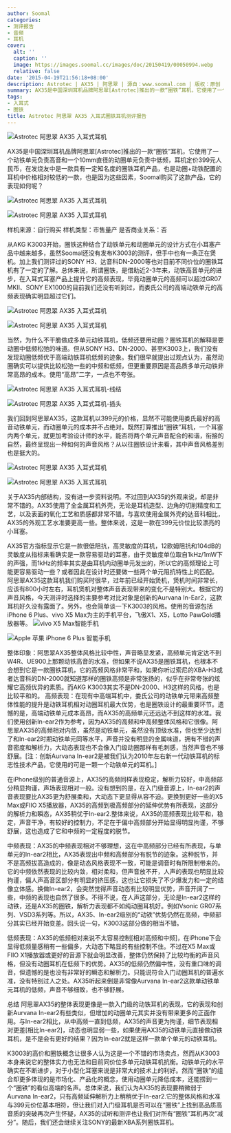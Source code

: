 ```yaml
---
author: Soomal
categories:
- 测评报告
- 音频
- 耳机
cover:
  alt: ''
  caption: ''
  image: https://images.soomal.cc/images/doc/20150419/00050994.webp
  relative: false
date: '2015-04-19T21:56:18+08:00'
description: Astrotec | AX35 | 阿思翠 | 源自：www.soomal.com | 版权：原创 |  平均/总评分：09.45/378
summary: AX35是中国深圳耳机品牌阿思翠[Astrotec]推出的一款“圈铁”耳机，它使用了一个动铁单元负责高音和一个10mm直径的动圈单元负责中低频，耳机定价399元人民币，在发烧友中是一款具有一定知名度的圈铁耳机产品，也是动圈+动铁配置的耳机中价格相对较低的一款
tags:
- 入耳式
- 圈铁
title: Astrotec 阿思翠 AX35 入耳式圈铁耳机测评报告
---
```


![Astrotec 阿思翠 AX35 入耳式耳机](https://images.soomal.cc/images/doc/20150408/00050398.webp)



AX35是中国深圳耳机品牌阿思翠[Astrotec]推出的一款“圈铁”耳机，它使用了一个动铁单元负责高音和一个10mm直径的动圈单元负责中低频，耳机定价399元人民币，在发烧友中是一款具有一定知名度的圈铁耳机产品，也是动圈+动铁配置的耳机中价格相对较低的一款，也是因为这些因素，Soomal购买了这款产品，它的表现如何呢？



![Astrotec 阿思翠 AX35 入耳式耳机](https://images.soomal.cc/images/doc/20150408/00050387_01.webp)



![Astrotec 阿思翠 AX35 入耳式耳机](https://images.soomal.cc/images/doc/20150408/00050386_01.webp)



样机来源：自行购买
样机类型：市售量产
是否商业关系：否



从AKG K3003开始，圈铁这种结合了动铁单元和动圈单元的设计方式在小耳塞产品中越来越多，虽然Soomal还没有发布K3003的测评，但手中也有一条正在煲机。加上我们测评过的SONY H3、达音科DN-2000等也对目前不同价位的圈铁耳机有了一定的了解。总体来说，所谓圈铁，是借助近2-3年来，动铁高音单元的进步，在入耳式耳塞产品上提升它的高频表现，毕竟动圈单元的高频可以超过GR07 MKII、SONY EX1000的目前我们还没有听到过，而娄氏公司的高端动铁单元的高频表现确实明显超过它们。



![Astrotec 阿思翠 AX35 入耳式耳机](https://images.soomal.cc/images/doc/20150408/00050389_01.webp)



![Astrotec 阿思翠 AX35 入耳式耳机](https://images.soomal.cc/images/doc/20150408/00050390_01.webp)



当然，为什么不干脆做成多单元动铁耳机，低频还要用动圈？圈铁耳机的解释是要动圈中低频松弛的味道。但从SONY H3、DN-2000、甚至K3003上，我们没有发现动圈低频优于高端动铁耳机低频的迹象。我们很早就提出过观点认为，虽然动圈确实可以提供比较松弛一些的中频和低频，但更重要原因是高品质多单元动铁非常高昂的成本。使用“高昂”二字，一点也不夸张。



![Astrotec 阿思翠 AX35 入耳式耳机-线结](https://images.soomal.cc/images/doc/20150408/00050395_01.webp)



![Astrotec 阿思翠 AX35 入耳式耳机-插头](https://images.soomal.cc/images/doc/20150408/00050396_01.webp)



我们回到阿思翠AX35，这款耳机以399元的价格，显然不可能使用娄氏最好的高音动铁单元，而动圈单元的成本并不占绝对。既然打算推出“圈铁”耳机，一个耳塞内两个单元，就更加考验设计师的水平，能否将两个单元声音配合的和谐，衔接的自然，最终呈现出一种如何的声音风格？从以往圈铁设计来看，其中声音风格差别也是挺大的。



![Astrotec 阿思翠 AX35 入耳式耳机](https://images.soomal.cc/images/doc/20150408/00050397_01.webp)



![Astrotec 阿思翠 AX35 入耳式耳机](https://images.soomal.cc/images/doc/20150408/00050399_01.webp)



关于AX35内部结构，没有进一步资料说明。不过回到AX35的外观来说，却是非常不错的。AX35使用了全金属耳机外壳，无论是耳机造型、边角的切削精度和工艺，以及表面的氧化工艺和质感都非常不错。与喜欢使用金属外壳的达音科相比，AX35的外观工艺水准要更高一些。整体来说，这是一款在399元价位比较漂亮的小耳塞。

AX35官方指标显示它是一款很低阻抗，高灵敏度的耳机，12欧姆阻抗和104dB的灵敏度从指标来看确实是一款容易驱动的耳塞，由于灵敏度单位取自1kHz/1mW下的声强，而1kHz的频率其实是由耳机内动圈单元发出的，所以它的高频理论上可能更容易驱动一些？或者因此在设计时还要做一些两个单元阻抗特性上的匹配。
阿思翠AX35这款耳机我们购买时很早，过年前已经开始煲机，煲机时间非常长，应该有800小时左右，耳机煲机对整体声音表现带来的变化不是特别大。根据它的声音风格，今天测评时选择的主要参考对比对象是创新的Aurvana In-Ear2，这款耳机好久没有露面了。另外，也会简单谈一下K3003的风格。使用的音源包括iPhone 6 Plus、vivo X5 Max为主的手机平台，飞傲X1、X5，Lotto PawGold播放器等。
![vivo X5 Max智能手机](https://images.soomal.cc/images/doc/20141218/00048086_01.webp)




![Apple 苹果 iPhone 6 Plus 智能手机](https://images.soomal.cc/images/doc/20141027/00046951_01.webp)




整体印象：阿思翠AX35整体风格比较中性，声音略显发紧，高频单元肯定达不到W4R、UE900上那颗动铁高音的水准，但如果不说AX35是圈铁耳机，也根本不会想到它是一款圈铁耳机，它的高频风格非常平和，如果你听过索尼的XBA-H3或者达音科的DN-2000就知道那样的圈铁高频是非常张扬的，似乎在非常夸张的炫耀它高频优异的素质。而AKG K3003其实不是DN-2000、H3这样的风格，也是比较平和的。
高频表现：在现有中高端耳机中，娄氏公司的动铁单元带来高频整体性能的提升是动铁耳机相对动圈耳机最大优势，也是圈铁设计的最重要环节。遗憾的是，高端动铁单元成本高昂，而AX35的高频单元还远达不到这样的水准。我们使用创新In-ear2作为参考，因为AX35的高频和中高频整体风格和它很像。阿思翠AX35的高频相对内敛，虽然是动铁单元，虽然没有顶级水准，但也至少达到了和In-ear2时期动铁单元同等水平，声音并没有明显的金属味道，拥有不错的声音密度和解析力，大动态表现也不会像入门级动圈那样有毛刺感，当然声音也不够舒展。[注：创新Aurvana In-ear2是被我们认为2010年左右新一代动铁耳机的标志性技术产品，它使用的可是一颗一个动铁单元的耳机。]

在iPhone级别的普通音源上，AX35的高频同样表现稳定，解析力较好，中高频部分稍显拘谨，声场表现相对一般。没有想到的是，在入门级音源上，In-ear2的声音表现要比AX35更为舒展柔和，大动态下更显得从容不迫。更换到更好一些的X5 Max或FIIO X5播放器，AX35的高频到极高频部分的延伸优势有所表现，这部分的解析力和瞬态，AX35稍优于In-ear2.整体来说，AX35的高频表现比较平和，稳定，声音干净，有较好的控制力，不足在于偏中高频部分开始显得明显拘谨，不够舒展，这也造成了它和中频的一定程度的脱节。

中频表现：AX35的中频表现相对不够理想，这在中高频部分已经有所表现，与单单元的In-ear2相比，AX35表现出中频和高频部分有脱节的迹象。这种脱节，并不是高频拔高造成的，像是动态风格表现不一致，可能是调音时有所限制带来的。它的中频依然表现的比较内敛，相对柔和，但声音放不开，人声的表现也明显比较拘谨，偏人声高音区部分有明显的挤压感，这也让它损失了不少爆发力和一定的结像立体感。换做In-ear2，会突然觉得声音动态有比较明显优势，声音开阔了一些，中频的表现也自然了很多。不得不说，在人声这部分，无论是In-ear2这样的动铁，还是AX35的圈铁，解析力表现都不如纯动圈耳机好。例如Vsonic GR07系列、VSD3系列等。所以，AX35、In-ear2级别的“动铁”优势仍然在高频，中频部分其实已经开始变差。回头说一句，K3003这部分做的相当不错。

低频表现：AX35的低频相对来说不太容易控制[相对高频和中频]，在iPhone下会显得低频量感稍有一些偏多，大动态下略显的有些控制不住。不过在X5 Max或FIIO X1播放器或更好的音源下就会明显改善，整体仍然保持了比较均衡的声音风格，但没有动圈耳机在低频下的优势。AX35的低频仍然偏中性，没有重口味的调音，但遗憾的是也没有非常好的瞬态和解析力。只能说符合入门动圈耳机的普遍水准，没有特别过人之处。AX35听起来倒是非常像Aurvana In-ear2这款单动铁单元耳机的低频，声音不够细致，也不够舒展。

总结
阿思翠AX35的整体表现更像是一款入门级的动铁耳机的表现，它的表现和创新Aurvana In-ear2有些类似，但增加的动圈单元其实并没有带来更多的正面作用。与In-ear2相比，从中高频一直到低频，AX35的声音更为拘谨，细节表现相对更差[相比In-ear2]，动态也明显弱一些，如果使用AX35的动铁单元直接做动铁耳机，是不是会有更好的结果？因为In-ear2就是这样一款单个单元的动铁耳机。

K3003的高价和圈铁概念让很多人认为这是一个不错的市场卖点，然而从K3003本身来说它的整体实力也无法和目前同价位多单元动铁耳机抗衡。动铁单元的水平确实在不断进步，对于小型化耳塞来说是非常大的技术上的利好。然而“圈铁”的组合却更多体现的是市场化、产品化的概念，使用动圈单元降低成本，还能捞到一个“圈铁”的看似高端的名声。总体来说，我们认为AX35的表现要稍微弱于Aurvana In-ear2，只有高频延伸解析力上稍稍优于In-ear2.它的整体风格和水准与399元价位基本相符，但让我们对入门级耳机是否可以在“圈铁”上找到高品质高音质的突破再次产生怀疑，AX35的试听和测评也让我们对所有“圈铁”耳机再次“减分”。随后，我们还会继续关注SONY的最新XBA系列圈铁耳机。